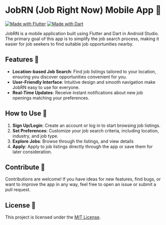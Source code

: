 # JobRN (Job Right Now) Mobile App 📱

[![Made with Flutter](https://img.shields.io/badge/Made%20with-Flutter-blue.svg)](https://flutter.dev/)
[![Made with Dart](https://img.shields.io/badge/Made%20with-Dart-blue.svg)](https://dart.dev/)

JobRN is a mobile application built using Flutter and Dart in Android Studio. The primary goal of this app is to simplify the job search process, making it easier for job seekers to find suitable job opportunities nearby.

## Features 🚀

- **Location-based Job Search**: Find job listings tailored to your location, ensuring you discover opportunities convenient for you.
- **User-Friendly Interface**: Intuitive design and smooth navigation make JobRN easy to use for everyone.
- **Real-Time Updates**: Receive instant notifications about new job openings matching your preferences.

## How to Use 📝

1. **Sign Up/Login**: Create an account or log in to start browsing job listings.
2. **Set Preferences**: Customize your job search criteria, including location, industry, and job type.
3. **Explore Jobs**: Browse through the listings, and view details
6. **Apply**: Apply to job listings directly through the app or save them for later consideration.

## Contribute 🤝

Contributions are welcome! If you have ideas for new features, find bugs, or want to improve the app in any way, feel free to open an issue or submit a pull request.

## License 📄

This project is licensed under the [MIT License](LICENSE).

